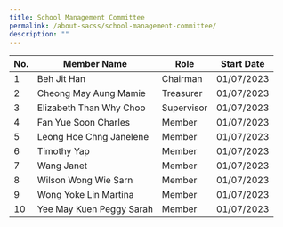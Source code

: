 ```yaml
---
title: School Management Committee
permalink: /about-sacss/school-management-committee/
description: ""
---
```

| No. | Member Name | Role | Start Date |
| -------- | -------- | -------- | -------- |
| 1 | Beh Jit Han | Chairman | 01/07/2023 |
| 2 | Cheong May Aung Mamie | Treasurer | 01/07/2023 |
| 3 | Elizabeth Than Why Choo | Supervisor | 01/07/2023 |
| 4 | Fan Yue Soon Charles | Member | 01/07/2023 |
| 5 | Leong Hoe Chng Janelene | Member | 01/07/2023 |
| 6 | Timothy Yap | Member | 01/07/2023 |
| 7 | Wang Janet | Member | 01/07/2023 |
| 8 | Wilson Wong Wie Sarn | Member | 01/07/2023 |
| 9 | Wong Yoke Lin Martina | Member | 01/07/2023 |
| 10 | Yee May Kuen Peggy Sarah | Member | 01/07/2023 |